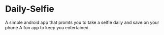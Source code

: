 # Daily-Selfie
A simple android app that promts you to take a selfie daily and save on your phone A fun app to keep you entertained.
